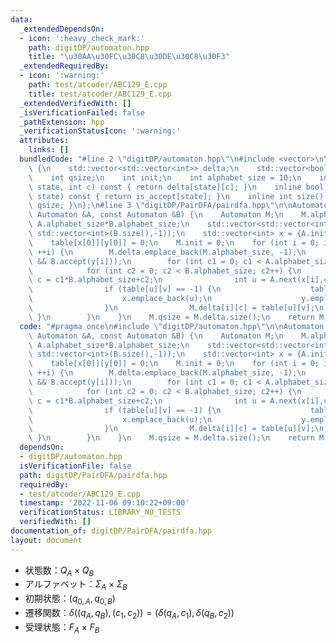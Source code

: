 ```yaml
---
data:
  _extendedDependsOn:
  - icon: ':heavy_check_mark:'
    path: digitDP/automaton.hpp
    title: "\u30AA\u30FC\u30C8\u30DE\u30C8\u30F3"
  _extendedRequiredBy:
  - icon: ':warning:'
    path: test/atcoder/ABC129_E.cpp
    title: test/atcoder/ABC129_E.cpp
  _extendedVerifiedWith: []
  _isVerificationFailed: false
  _pathExtension: hpp
  _verificationStatusIcon: ':warning:'
  attributes:
    links: []
  bundledCode: "#line 2 \"digitDP/automaton.hpp\"\n#include <vector>\n\nstruct Automaton\
    \ {\n    std::vector<std::vector<int>> delta;\n    std::vector<bool> is_accept;\n\
    \    int qsize;\n    int init;\n    int alphabet_size = 10;\n    inline int next(int\
    \ state, int c) const { return delta[state][c]; }\n    inline bool accept(int\
    \ state) const { return is_accept[state]; }\n    inline int size() const {return\
    \ qsize; }\n};\n#line 3 \"digitDP/PairDFA/pairdfa.hpp\"\n\nAutomaton PairAutomaoton(const\
    \ Automaton &A, const Automaton &B) {\n    Automaton M;\n    M.alphabet_size =\
    \ A.alphabet_size*B.alphabet_size;\n    std::vector<std::vector<int>> table(A.size(),\
    \ std::vector<int>(B.size(),-1));\n    std::vector<int> x = {A.init}, y = {B.init};\n\
    \    table[x[0]][y[0]] = 0;\n    M.init = 0;\n    for (int i = 0; i < x.size();\
    \ ++i) {\n        M.delta.emplace_back(M.alphabet_size, -1);\n        M.is_accept.emplace_back(A.accept(x[i])\
    \ && B.accept(y[i]));\n        for (int c1 = 0; c1 < A.alphabet_size; c1++) {\n\
    \            for (int c2 = 0; c2 < B.alphabet_size; c2++) {\n                int\
    \ c = c1*B.alphabet_size+c2;\n                int u = A.next(x[i],c1), v = B.next(y[i],c2);\n\
    \                if (table[u][v] == -1) {\n                    table[u][v] = x.size();\n\
    \                    x.emplace_back(u);\n                    y.emplace_back(v);\n\
    \                }\n                M.delta[i][c] = table[u][v];\n           \
    \ }\n        }\n    }\n    M.qsize = M.delta.size();\n    return M;\n}\n"
  code: "#pragma once\n#include \"digitDP/automaton.hpp\"\n\nAutomaton PairAutomaoton(const\
    \ Automaton &A, const Automaton &B) {\n    Automaton M;\n    M.alphabet_size =\
    \ A.alphabet_size*B.alphabet_size;\n    std::vector<std::vector<int>> table(A.size(),\
    \ std::vector<int>(B.size(),-1));\n    std::vector<int> x = {A.init}, y = {B.init};\n\
    \    table[x[0]][y[0]] = 0;\n    M.init = 0;\n    for (int i = 0; i < x.size();\
    \ ++i) {\n        M.delta.emplace_back(M.alphabet_size, -1);\n        M.is_accept.emplace_back(A.accept(x[i])\
    \ && B.accept(y[i]));\n        for (int c1 = 0; c1 < A.alphabet_size; c1++) {\n\
    \            for (int c2 = 0; c2 < B.alphabet_size; c2++) {\n                int\
    \ c = c1*B.alphabet_size+c2;\n                int u = A.next(x[i],c1), v = B.next(y[i],c2);\n\
    \                if (table[u][v] == -1) {\n                    table[u][v] = x.size();\n\
    \                    x.emplace_back(u);\n                    y.emplace_back(v);\n\
    \                }\n                M.delta[i][c] = table[u][v];\n           \
    \ }\n        }\n    }\n    M.qsize = M.delta.size();\n    return M;\n}\n"
  dependsOn:
  - digitDP/automaton.hpp
  isVerificationFile: false
  path: digitDP/PairDFA/pairdfa.hpp
  requiredBy:
  - test/atcoder/ABC129_E.cpp
  timestamp: '2022-11-06 09:10:22+09:00'
  verificationStatus: LIBRARY_NO_TESTS
  verifiedWith: []
documentation_of: digitDP/PairDFA/pairdfa.hpp
layout: document
---
```


- 状態数：$Q_A\times Q_B$
- アルファベット：$Σ_A\times Σ_B$
- 初期状態：$(q_{0,A},q_{0,B})$
- 遷移関数：$\delta((q_A,q_B),(c_1,c_2))=(\delta(q_A,c_1),\delta(q_B,c_2))$
- 受理状態：$F_A\times F_B$